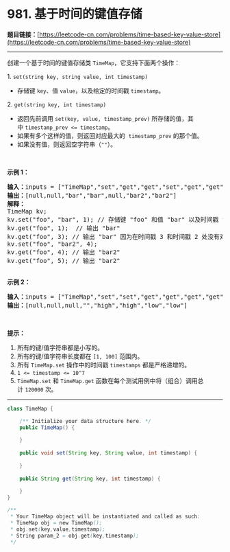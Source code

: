 # 981. 基于时间的键值存储

**题目链接：**[https://leetcode-cn.com/problems/time-based-key-value-store](https://leetcode-cn.com/problems/time-based-key-value-store)

---

<div class="content__1Y2H">
 <div class="notranslate">
  <p>创建一个基于时间的键值存储类&nbsp;<code>TimeMap</code>，它支持下面两个操作：</p> 
  <p>1. <code>set(string key, string value, int timestamp)</code></p> 
  <ul> 
   <li>存储键&nbsp;<code>key</code>、值&nbsp;<code>value</code>，以及给定的时间戳&nbsp;<code>timestamp</code>。</li> 
  </ul> 
  <p>2. <code>get(string key, int timestamp)</code></p> 
  <ul> 
   <li>返回先前调用&nbsp;<code>set(key, value, timestamp_prev)</code>&nbsp;所存储的值，其中&nbsp;<code>timestamp_prev &lt;= timestamp</code>。</li> 
   <li>如果有多个这样的值，则返回对应最大的&nbsp;&nbsp;<code>timestamp_prev</code>&nbsp;的那个值。</li> 
   <li>如果没有值，则返回空字符串（<code>""</code>）。</li> 
  </ul> 
  <p>&nbsp;</p> 
  <p><strong>示例 1：</strong></p> 
  <pre class="language-text"><strong>输入：</strong>inputs = ["TimeMap","set","get","get","set","get","get"], inputs = [[],["foo","bar",1],["foo",1],["foo",3],["foo","bar2",4],["foo",4],["foo",5]]
<strong>输出：</strong>[null,null,"bar","bar",null,"bar2","bar2"]
<strong>解释：</strong>&nbsp; 
TimeMap kv; &nbsp; 
kv.set("foo", "bar", 1); // 存储键 "foo" 和值 "bar" 以及时间戳 timestamp = 1 &nbsp; 
kv.get("foo", 1);  // 输出 "bar" &nbsp; 
kv.get("foo", 3); // 输出 "bar" 因为在时间戳 3 和时间戳 2 处没有对应 "foo" 的值，所以唯一的值位于时间戳 1 处（即 "bar"） &nbsp; 
kv.set("foo", "bar2", 4); &nbsp; 
kv.get("foo", 4); // 输出 "bar2" &nbsp; 
kv.get("foo", 5); // 输出 "bar2" &nbsp; 

</pre> 
  <p><strong>示例 2：</strong></p> 
  <pre class="language-text"><strong>输入：</strong>inputs = ["TimeMap","set","set","get","get","get","get","get"], inputs = [[],["love","high",10],["love","low",20],["love",5],["love",10],["love",15],["love",20],["love",25]]
<strong>输出：</strong>[null,null,null,"","high","high","low","low"]
</pre> 
  <p>&nbsp;</p> 
  <p><strong>提示：</strong></p> 
  <ol> 
   <li>所有的键/值字符串都是小写的。</li> 
   <li>所有的键/值字符串长度都在&nbsp;<code>[1, 100]</code>&nbsp;范围内。</li> 
   <li>所有&nbsp;<code>TimeMap.set</code>&nbsp;操作中的时间戳&nbsp;<code>timestamps</code> 都是严格递增的。</li> 
   <li><code>1 &lt;= timestamp &lt;= 10^7</code></li> 
   <li><code>TimeMap.set</code> 和&nbsp;<code>TimeMap.get</code>&nbsp;函数在每个测试用例中将（组合）调用总计&nbsp;<code>120000</code> 次。</li> 
  </ol> 
 </div>
</div>

---

```java
class TimeMap {

    /** Initialize your data structure here. */
    public TimeMap() {
        
    }
    
    public void set(String key, String value, int timestamp) {
        
    }
    
    public String get(String key, int timestamp) {
        
    }
}

/**
 * Your TimeMap object will be instantiated and called as such:
 * TimeMap obj = new TimeMap();
 * obj.set(key,value,timestamp);
 * String param_2 = obj.get(key,timestamp);
 */
```